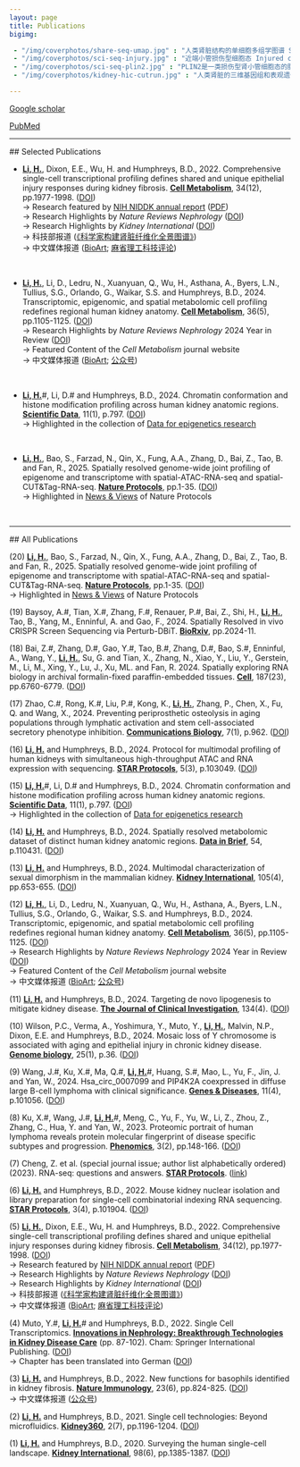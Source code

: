 ```yaml
---
layout: page
title: Publications
bigimg:

 - "/img/coverphotos/share-seq-umap.jpg" : "人类肾脏结构的单细胞多组学图谱 Single-cell multimodal atlas for human kidneys (Cell Metabolism 2024)"
 - "/img/coverphotos/sci-seq-injury.jpg" : "近端小管损伤型细胞态 Injured cell states of the proximal tubule (Cell Metabolism 2022；左图被选为NIDDK年度报告唯一插图)"
 - "/img/coverphotos/sci-seq-plin2.jpg" : "PLIN2是一类损伤型肾小管细胞态的脂滴标志物 PLIN2 is a lipid droplet marker in Type 1 injured PT cells (Cell Metabolism 2022)"
 - "/img/coverphotos/kidney-hic-cutrun.jpg" : "人类肾脏的三维基因组和表观遗传组 The 3D genomics and epigenomics of the human kidney (Scientific Data 2024)"

---
```



<a href="https://scholar.google.com/citations?user=6EkjrvkAAAAJ&hl=en&oi=ao" target="_blank">Google scholar</a><br>

<a href="https://www.ncbi.nlm.nih.gov/myncbi/haikuo.li.1/bibliography/public/" target="_blank">PubMed</a><br>

<hr>
## Selected Publications

- <strong><u>Li, H.</u></strong>, Dixon, E.E., Wu, H. and Humphreys, B.D., 2022. Comprehensive single-cell transcriptional profiling defines shared and unique epithelial injury responses during kidney fibrosis. <strong><u>Cell Metabolism</u></strong>, 34(12), pp.1977-1998. (<a href="https://doi.org/10.1016/j.cmet.2022.09.026" target="_blank">DOI</a>)<br>
→	Research featured by <a href="https://www.niddk.nih.gov/about-niddk/strategic-plans-reports/niddk-recent-advances-emerging-opportunities" target="_blank">NIH NIDDK annual report</a> (<a href="https://www.niddk.nih.gov/-/media/Files/Strategic-Plans/2024/NIDDK_RecentAdvances_2024-KUH.pdf" target="_blank">PDF</a>)<br>
→	Research Highlights by <i>Nature Reviews Nephrology</i> (<a href="https://doi.org/10.1038/s41581-022-00657-x" target="_blank">DOI</a>)<br>
→	Research Highlights by <i>Kidney International</i> (<a href="https://doi.org/10.1016/j.kint.2023.02.005" target="_blank">DOI</a>)<br>
→	科技部报道 (<a href="https://www.most.gov.cn/ztzl/gnwkjdt/202211/t20221111_183450.html" target="_blank">《科学家构建肾脏纤维化全景图谱》</a>)<br>
→	中文媒体报道 (<a href="https://mp.weixin.qq.com/s/1-JbkuPvXk3-Y5-cocJn3Q" target="_blank">BioArt</a>; <a href="https://mp.weixin.qq.com/s/tRLhBHvm4BKw3VJ8IUiXuA" target="_blank">麻省理工科技评论</a>)
<br>

- <strong><u>Li, H.</u></strong>, Li, D., Ledru, N., Xuanyuan, Q., Wu, H., Asthana, A., Byers, L.N., Tullius, S.G., Orlando, G., Waikar, S.S. and Humphreys, B.D., 2024. Transcriptomic, epigenomic, and spatial metabolomic cell profiling redefines regional human kidney anatomy. <strong><u>Cell Metabolism</u></strong>, 36(5), pp.1105-1125.  (<a href="https://doi.org/10.1016/j.cmet.2024.02.015" target="_blank">DOI</a>)<br>
→	Research Highlights by <i>Nature Reviews Nephrology</i> 2024 Year in Review (<a href="https://doi.org/10.1038/s41581-024-00919-w" target="_blank">DOI</a>)<br>
→	Featured Content of the <i>Cell Metabolism</i> journal website<br>
→	中文媒体报道 (<a href="https://mp.weixin.qq.com/s/EZZC0j3wezH26dazQr_swQ" target="_blank">BioArt</a>; <a href="https://mp.weixin.qq.com/s/jdNkc0TlyETwB1TnJLkj0w" target="_blank">公众号</a>)
<br>

- <strong><u>Li, H.</u></strong>#, Li, D.# and Humphreys, B.D., 2024. Chromatin conformation and histone modification profiling across human kidney anatomic regions. <strong><u>Scientific Data</u></strong>, 11(1), p.797. (<a href="https://doi.org/10.1038/s41597-024-03648-8" target="_blank">DOI</a>)<br>
→	Highlighted in the collection of <a href="https://www.nature.com/collections/fehdjjbjce" target="_blank">Data for epigenetics research</a>
<br>

- <strong><u>Li, H.</u></strong>, Bao, S., Farzad, N., Qin, X., Fung, A.A., Zhang, D., Bai, Z., Tao, B. and Fan, R., 2025. Spatially resolved genome-wide joint profiling of epigenome and transcriptome with spatial-ATAC-RNA-seq and spatial-CUT&Tag-RNA-seq. <strong><u>Nature Protocols</u></strong>, pp.1-35. (<a href="https://doi.org/10.1038/s41596-025-01145-9" target="_blank">DOI</a>)<br>
→	Highlighted in <a href="https://doi.org/10.1038/s41596-025-01151-x" target="_blank">News & Views</a> of Nature Protocols
<br>

<hr>
## All Publications

(20) <strong><u>Li, H.</u></strong>, Bao, S., Farzad, N., Qin, X., Fung, A.A., Zhang, D., Bai, Z., Tao, B. and Fan, R., 2025. Spatially resolved genome-wide joint profiling of epigenome and transcriptome with spatial-ATAC-RNA-seq and spatial-CUT&Tag-RNA-seq. <strong><u>Nature Protocols</u></strong>, pp.1-35. (<a href="https://doi.org/10.1038/s41596-025-01145-9" target="_blank">DOI</a>)<br>
→	Highlighted in <a href="https://doi.org/10.1038/s41596-025-01151-x" target="_blank">News & Views</a> of Nature Protocols
<br>

(19) Baysoy, A.#, Tian, X.#, Zhang, F.#, Renauer, P.#, Bai, Z., Shi, H., <strong><u>Li, H.</u></strong>, Tao, B., Yang, M., Enninful, A. and Gao, F., 2024. Spatially Resolved in vivo CRISPR Screen Sequencing via Perturb-DBiT. <strong><u>BioRxiv</u></strong>, pp.2024-11.
<br>

(18) Bai, Z.#, Zhang, D.#, Gao, Y.#, Tao, B.#, Zhang, D.#, Bao, S.#, Enninful, A., Wang, Y., <strong><u>Li, H.</u></strong>, Su, G. and Tian, X., Zhang, N., Xiao, Y., Liu, Y., Gerstein, M., Li, M., Xing, Y., Lu, J., Xu, ML. and Fan, R. 2024. Spatially exploring RNA biology in archival formalin-fixed paraffin-embedded tissues. <strong><u>Cell</u></strong>, 187(23), pp.6760-6779. ([DOI](https://doi.org/10.1016/j.cell.2024.09.001))
<br>

(17) Zhao, C.#, Rong, K.#, Liu, P.#, Kong, K., <strong><u>Li, H.</u></strong>, Zhang, P., Chen, X., Fu, Q. and Wang, X., 2024. Preventing periprosthetic osteolysis in aging populations through lymphatic activation and stem cell-associated secretory phenotype inhibition. <strong><u>Communications Biology</u></strong>, 7(1), p.962. ([DOI](https://doi.org/10.1038/s42003-024-06664-x))
<br>

(16) <strong><u>Li, H.</u></strong> and Humphreys, B.D., 2024. Protocol for multimodal profiling of human kidneys with simultaneous high-throughput ATAC and RNA expression with sequencing. <strong><u>STAR Protocols</u></strong>, 5(3), p.103049. ([DOI](https://doi.org/10.1016/j.xpro.2024.103049))
<br>

(15) <strong><u>Li, H.</u></strong>#, Li, D.# and Humphreys, B.D., 2024. Chromatin conformation and histone modification profiling across human kidney anatomic regions. <strong><u>Scientific Data</u></strong>, 11(1), p.797. (<a href="https://doi.org/10.1038/s41597-024-03648-8" target="_blank">DOI</a>)<br>
→	Highlighted in the collection of <a href="https://www.nature.com/collections/fehdjjbjce" target="_blank">Data for epigenetics research</a>
<br>

(14) <strong><u>Li, H.</u></strong> and Humphreys, B.D., 2024. Spatially resolved metabolomic dataset of distinct human kidney anatomic regions. <strong><u>Data in Brief</u></strong>, 54, p.110431. ([DOI](https://doi.org/10.1016/j.dib.2024.110431))
<br>

(13) <strong><u>Li, H.</u></strong> and Humphreys, B.D., 2024. Multimodal characterization of sexual dimorphism in the mammalian kidney. <strong><u>Kidney International</u></strong>, 105(4), pp.653-655. ([DOI](https://doi.org/10.1016/j.kint.2023.11.017))
<br>

(12) <strong><u>Li, H.</u></strong>, Li, D., Ledru, N., Xuanyuan, Q., Wu, H., Asthana, A., Byers, L.N., Tullius, S.G., Orlando, G., Waikar, S.S. and Humphreys, B.D., 2024. Transcriptomic, epigenomic, and spatial metabolomic cell profiling redefines regional human kidney anatomy. <strong><u>Cell Metabolism</u></strong>, 36(5), pp.1105-1125.  (<a href="https://doi.org/10.1016/j.cmet.2024.02.015" target="_blank">DOI</a>)<br>
→	Research Highlights by <i>Nature Reviews Nephrology</i> 2024 Year in Review (<a href="https://doi.org/10.1038/s41581-024-00919-w" target="_blank">DOI</a>)<br>
→	Featured Content of the <i>Cell Metabolism</i> journal website<br>
→	中文媒体报道 (<a href="https://mp.weixin.qq.com/s/EZZC0j3wezH26dazQr_swQ" target="_blank">BioArt</a>; <a href="https://mp.weixin.qq.com/s/jdNkc0TlyETwB1TnJLkj0w" target="_blank">公众号</a>)
<br>

(11) <strong><u>Li, H.</u></strong> and Humphreys, B.D., 2024. Targeting de novo lipogenesis to mitigate kidney disease. <strong><u>The Journal of Clinical Investigation</u></strong>, 134(4). ([DOI](https://doi.org/10.1172/JCI178125))
<br>

(10) Wilson, P.C., Verma, A., Yoshimura, Y., Muto, Y., <strong><u>Li, H.</u></strong>, Malvin, N.P., Dixon, E.E. and Humphreys, B.D., 2024. Mosaic loss of Y chromosome is associated with aging and epithelial injury in chronic kidney disease. <strong><u>Genome biology</u></strong>, 25(1), p.36. ([DOI](https://doi.org/10.1186/s13059-024-03173-2))
<br>

(9) Wang, J.#, Ku, X.#, Ma, Q.#, <strong><u>Li, H.</u></strong>#, Huang, S.#, Mao, L., Yu, F., Jin, J. and Yan, W., 2024. Hsa_circ_0007099 and PIP4K2A coexpressed in diffuse large B-cell lymphoma with clinical significance. <strong><u>Genes & Diseases</u></strong>, 11(4), p.101056. ([DOI](https://doi.org/10.1016/j.gendis.2023.06.025))
<br>

(8) Ku, X.#, Wang, J.#, <strong><u>Li, H.</u></strong>#, Meng, C., Yu, F., Yu, W., Li, Z., Zhou, Z., Zhang, C., Hua, Y. and Yan, W., 2023. Proteomic portrait of human lymphoma reveals protein molecular fingerprint of disease specific subtypes and progression. <strong><u>Phenomics</u></strong>, 3(2), pp.148-166. ([DOI](https://doi.org/10.1007/s43657-022-00075-w))
<br>

(7) Cheng, Z. et al. (special journal issue; author list alphabetically ordered) (2023). RNA-seq: questions and answers. <strong><u>STAR Protocols</u></strong>. ([link](https://star-protocols.cell.com/protocols/2648))<br>

(6) <strong><u>Li, H.</u></strong> and Humphreys, B.D., 2022. Mouse kidney nuclear isolation and library preparation for single-cell combinatorial indexing RNA sequencing. <strong><u>STAR Protocols</u></strong>, 3(4), p.101904. ([DOI](https://doi.org/10.1016/j.xpro.2022.101904))
<br>

(5) <strong><u>Li, H.</u></strong>, Dixon, E.E., Wu, H. and Humphreys, B.D., 2022. Comprehensive single-cell transcriptional profiling defines shared and unique epithelial injury responses during kidney fibrosis. <strong><u>Cell Metabolism</u></strong>, 34(12), pp.1977-1998. (<a href="https://doi.org/10.1016/j.cmet.2022.09.026" target="_blank">DOI</a>)<br>
→	Research featured by <a href="https://www.niddk.nih.gov/about-niddk/strategic-plans-reports/niddk-recent-advances-emerging-opportunities" target="_blank">NIH NIDDK annual report</a> (<a href="https://www.niddk.nih.gov/-/media/Files/Strategic-Plans/2024/NIDDK_RecentAdvances_2024-KUH.pdf" target="_blank">PDF</a>)<br>
→	Research Highlights by <i>Nature Reviews Nephrology</i> (<a href="https://doi.org/10.1038/s41581-022-00657-x" target="_blank">DOI</a>)<br>
→	Research Highlights by <i>Kidney International</i> (<a href="https://doi.org/10.1016/j.kint.2023.02.005" target="_blank">DOI</a>)<br>
→	科技部报道 (<a href="https://www.most.gov.cn/ztzl/gnwkjdt/202211/t20221111_183450.html" target="_blank">《科学家构建肾脏纤维化全景图谱》</a>)<br>
→	中文媒体报道 (<a href="https://mp.weixin.qq.com/s/1-JbkuPvXk3-Y5-cocJn3Q" target="_blank">BioArt</a>; <a href="https://mp.weixin.qq.com/s/tRLhBHvm4BKw3VJ8IUiXuA" target="_blank">麻省理工科技评论</a>)
<br>

(4) Muto, Y.#, <strong><u>Li, H.</u></strong># and Humphreys, B.D., 2022. Single Cell Transcriptomics. <strong><u>Innovations in Nephrology: Breakthrough Technologies in Kidney Disease Care</u></strong> (pp. 87-102). Cham: Springer International Publishing. ([DOI](https://doi.org/10.1007/978-3-031-11570-7_5))<br>
→	Chapter has been translated into German ([DOI](https://doi.org/10.1007/978-3-031-65236-3_5))
<br>

(3) <strong><u>Li, H.</u></strong> and Humphreys, B.D., 2022. New functions for basophils identified in kidney fibrosis. <strong><u>Nature Immunology</u></strong>, 23(6), pp.824-825. ([DOI](https://doi.org/10.1038/s41590-022-01221-2))
<br>
→	中文媒体报道 ([公众号](https://mp.weixin.qq.com/s/jFjeN07CrdPkRSjq42L2Lg))

(2) <strong><u>Li, H.</u></strong> and Humphreys, B.D., 2021. Single cell technologies: Beyond microfluidics. <strong><u>Kidney360</u></strong>, 2(7), pp.1196-1204. ([DOI](https://doi.org/10.34067/KID.0001822021))
<br>

(1) <strong><u>Li, H.</u></strong> and Humphreys, B.D., 2020. Surveying the human single-cell landscape. <strong><u>Kidney International</u></strong>, 98(6), pp.1385-1387. ([DOI](https://doi.org/10.1016/j.kint.2020.06.027))
<br>
